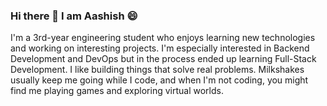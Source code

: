 ### Hi there 👋 I am Aashish 😄

I'm a 3rd-year engineering student who enjoys learning new technologies and working on interesting projects. I'm especially interested in Backend Development and DevOps but in the process ended up learning Full-Stack Development. I like building things that solve real problems. Milkshakes usually keep me going while I code, and when I'm not coding, you might find me playing games and exploring virtual worlds.
